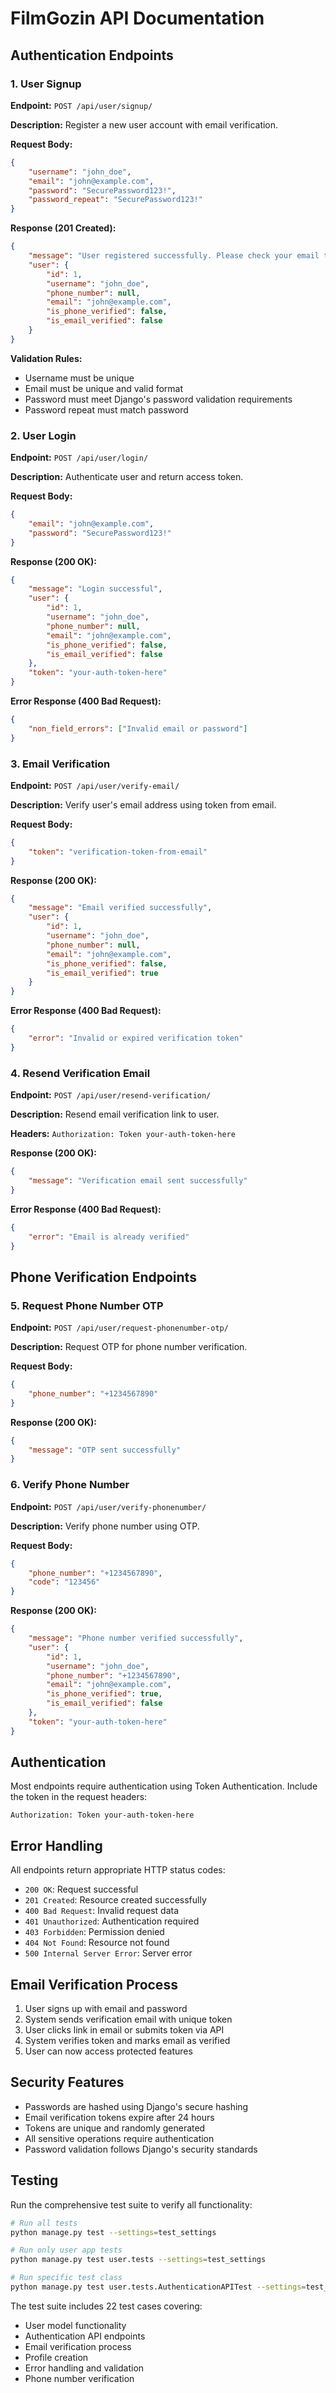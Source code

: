 # FilmGozin API Documentation

## Authentication Endpoints

### 1. User Signup

**Endpoint:** `POST /api/user/signup/`

**Description:** Register a new user account with email verification.

**Request Body:**
```json
{
    "username": "john_doe",
    "email": "john@example.com",
    "password": "SecurePassword123!",
    "password_repeat": "SecurePassword123!"
}
```

**Response (201 Created):**
```json
{
    "message": "User registered successfully. Please check your email to verify your account.",
    "user": {
        "id": 1,
        "username": "john_doe",
        "phone_number": null,
        "email": "john@example.com",
        "is_phone_verified": false,
        "is_email_verified": false
    }
}
```

**Validation Rules:**
- Username must be unique
- Email must be unique and valid format
- Password must meet Django's password validation requirements
- Password repeat must match password

### 2. User Login

**Endpoint:** `POST /api/user/login/`

**Description:** Authenticate user and return access token.

**Request Body:**
```json
{
    "email": "john@example.com",
    "password": "SecurePassword123!"
}
```

**Response (200 OK):**
```json
{
    "message": "Login successful",
    "user": {
        "id": 1,
        "username": "john_doe",
        "phone_number": null,
        "email": "john@example.com",
        "is_phone_verified": false,
        "is_email_verified": false
    },
    "token": "your-auth-token-here"
}
```

**Error Response (400 Bad Request):**
```json
{
    "non_field_errors": ["Invalid email or password"]
}
```

### 3. Email Verification

**Endpoint:** `POST /api/user/verify-email/`

**Description:** Verify user's email address using token from email.

**Request Body:**
```json
{
    "token": "verification-token-from-email"
}
```

**Response (200 OK):**
```json
{
    "message": "Email verified successfully",
    "user": {
        "id": 1,
        "username": "john_doe",
        "phone_number": null,
        "email": "john@example.com",
        "is_phone_verified": false,
        "is_email_verified": true
    }
}
```

**Error Response (400 Bad Request):**
```json
{
    "error": "Invalid or expired verification token"
}
```

### 4. Resend Verification Email

**Endpoint:** `POST /api/user/resend-verification/`

**Description:** Resend email verification link to user.

**Headers:** `Authorization: Token your-auth-token-here`

**Response (200 OK):**
```json
{
    "message": "Verification email sent successfully"
}
```

**Error Response (400 Bad Request):**
```json
{
    "error": "Email is already verified"
}
```

## Phone Verification Endpoints

### 5. Request Phone Number OTP

**Endpoint:** `POST /api/user/request-phonenumber-otp/`

**Description:** Request OTP for phone number verification.

**Request Body:**
```json
{
    "phone_number": "+1234567890"
}
```

**Response (200 OK):**
```json
{
    "message": "OTP sent successfully"
}
```

### 6. Verify Phone Number

**Endpoint:** `POST /api/user/verify-phonenumber/`

**Description:** Verify phone number using OTP.

**Request Body:**
```json
{
    "phone_number": "+1234567890",
    "code": "123456"
}
```

**Response (200 OK):**
```json
{
    "message": "Phone number verified successfully",
    "user": {
        "id": 1,
        "username": "john_doe",
        "phone_number": "+1234567890",
        "email": "john@example.com",
        "is_phone_verified": true,
        "is_email_verified": false
    },
    "token": "your-auth-token-here"
}
```

## Authentication

Most endpoints require authentication using Token Authentication. Include the token in the request headers:

```
Authorization: Token your-auth-token-here
```

## Error Handling

All endpoints return appropriate HTTP status codes:

- `200 OK`: Request successful
- `201 Created`: Resource created successfully
- `400 Bad Request`: Invalid request data
- `401 Unauthorized`: Authentication required
- `403 Forbidden`: Permission denied
- `404 Not Found`: Resource not found
- `500 Internal Server Error`: Server error

## Email Verification Process

1. User signs up with email and password
2. System sends verification email with unique token
3. User clicks link in email or submits token via API
4. System verifies token and marks email as verified
5. User can now access protected features

## Security Features

- Passwords are hashed using Django's secure hashing
- Email verification tokens expire after 24 hours
- Tokens are unique and randomly generated
- All sensitive operations require authentication
- Password validation follows Django's security standards

## Testing

Run the comprehensive test suite to verify all functionality:

```bash
# Run all tests
python manage.py test --settings=test_settings

# Run only user app tests
python manage.py test user.tests --settings=test_settings

# Run specific test class
python manage.py test user.tests.AuthenticationAPITest --settings=test_settings
```

The test suite includes 22 test cases covering:
- User model functionality
- Authentication API endpoints
- Email verification process
- Profile creation
- Error handling and validation
- Phone number verification 